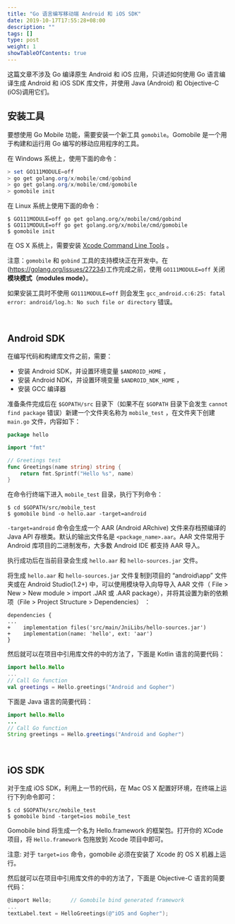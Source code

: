 ```yaml
---
title: "Go 语言编写移动端 Android 和 iOS SDK"
date: 2019-10-17T17:55:28+08:00
description: ""
tags: []
type: post
weight: 1
showTableOfContents: true
---
```


这篇文章不涉及 Go 编译原生 Android 和 iOS 应用，只讲述如何使用 Go 语言编译生成 Android 和 iOS SDK 库文件，并使用 Java (Android) 和 Objective-C (iOS)调用它们。

<!--more-->



## 安装工具

要想使用 Go Mobile 功能，需要安装一个新工具 `gomobile`。Gomobile 是一个用于构建和运行用 Go 编写的移动应用程序的工具。

在 Windows 系统上，使用下面的命令：

```powershell
> set GO111MODULE=off
> go get golang.org/x/mobile/cmd/gobind
> go get golang.org/x/mobile/cmd/gomobile
> gomobile init
```

在 Linux 系统上使用下面的命令：

```shell
$ GO111MODULE=off go get golang.org/x/mobile/cmd/gobind
$ GO111MODULE=off go get golang.org/x/mobile/cmd/gomobile
$ gomobile init
```

在 OS X 系统上，需要安装 [Xcode Command Line Tools](https://developer.apple.com/downloads/) 。

注意：`gomobile` 和 `gobind` 工具的支持模块正在开发中。在(https://golang.org/issues/27234)工作完成之前，使用 `GO111MODULE=off` 关闭**模块模式（modules mode）**。

如果安装工具时不使用 `GO111MODULE=off` 则会发生 `gcc_android.c:6:25: fatal error: android/log.h: No such file or directory` 错误。

​    

## Android SDK

在编写代码和构建库文件之前，需要：

- 安装 Android SDK，并设置环境变量 `$ANDROID_HOME` ，
- 安装 Android NDK，并设置环境变量 `$ANDROID_NDK_HOME` ，
- 安装 GCC 编译器

准备条件完成后在 `$GOPATH/src` 目录下（如果不在 `$GOPATH` 目录下会发生 `cannot find package` 错误）新建一个文件夹名称为 `mobile_test` ，在文件夹下创建 `main.go` 文件，内容如下：

```go
package hello

import "fmt"

// Greetings test
func Greetings(name string) string {
	return fmt.Sprintf("Hello %s", name)
}
```

在命令行终端下进入 `mobile_test` 目录，执行下列命令：

```shell
$ cd $GOPATH/src/mobile_test
$ gomobile bind -o hello.aar -target=android
```

`-target=android` 命令会生成一个 AAR (Android ARchive) 文件来存档预编译的 Java API 存根类。默认的输出文件名是 `<package_name>.aar`。AAR 文件常用于 Android 库项目的二进制发布，大多数 Android IDE 都支持 AAR 导入。

执行成功后在当前目录会生成 `hello.aar` 和 `hello-sources.jar` 文件。

将生成 `hello.aar` 和 `hello-sources.jar` 文件复制到项目的 “android\app” 文件夹或在 Android Studio(1.2+) 中，可以使用模块导入向导导入 AAR 文件（ File > New > New module > import .JAR 或 .AAR package），并将其设置为新的依赖项（File > Project Structure > Dependencies） ：

```
dependencies {
...
+    implementation files('src/main/JniLibs/hello-sources.jar')
+    implementation(name: 'hello', ext: 'aar')
}
```

然后就可以在项目中引用库文件的中的方法了，下面是 Kotlin 语言的简要代码：

```kotlin
import hello.Hello
...
// Call Go function
val greetings = Hello.greetings("Android and Gopher")
```

下面是 Java 语言的简要代码：

```java
import hello.Hello
...
// Call Go function
String greetings = Hello.greetings("Android and Gopher")
```

​    

## iOS SDK

对于生成 iOS SDK，利用上一节的代码，在 Mac OS X 配置好环境，在终端上运行下列命令即可：

```shell
$ cd $GOPATH/src/mobile_test
$ gomobile bind -target=ios mobile_test
```

Gomobile bind 将生成一个名为 Hello.framework 的框架包。打开你的 XCode 项目，将 `Hello.framework` 包拖放到 Xcode 项目中即可。

注意: 对于 `target=ios` 命令，gomobile 必须在安装了 Xcode 的 OS X 机器上运行。

然后就可以在项目中引用库文件的中的方法了，下面是 Objective-C 语言的简要代码：

```objective-c
@import Hello;		// Gomobile bind generated framework
...
textLabel.text = HelloGreetings(@"iOS and Gopher");
```

